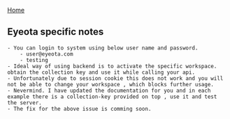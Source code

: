 [Home](index.md)

## Eyeota specific notes
    - You can login to system using below user name and password.
        - user@eyeota.com
        - testing
    - Ideal way of using backend is to activate the specific workspace. obtain the collection key and use it while calling your api.
    - Unfortunately due to session cookie this does not work and you will not be able to change your workspace , which blocks further usage.
    - Nevermind. I have updated the documentation for you and in each example there is a collection-key provided on top , use it and test the server.
    - The fix for the above issue is comming soon.